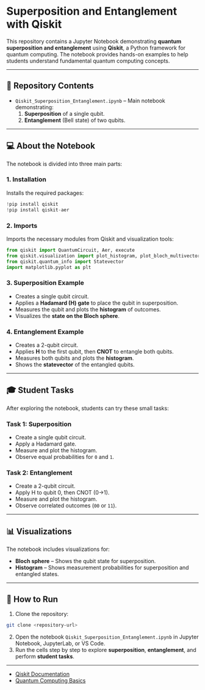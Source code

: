 # Superposition and Entanglement with Qiskit

This repository contains a Jupyter Notebook demonstrating **quantum superposition and entanglement** using **Qiskit**, a Python framework for quantum computing. The notebook provides hands-on examples to help students understand fundamental quantum computing concepts.

---

## 📁 Repository Contents

- `Qiskit_Superposition_Entanglement.ipynb` – Main notebook demonstrating:
  1. **Superposition** of a single qubit.
  2. **Entanglement** (Bell state) of two qubits.

---

## 💻 About the Notebook

The notebook is divided into three main parts:

### **1. Installation**
Installs the required packages:
```python
!pip install qiskit
!pip install qiskit-aer
```

### **2. Imports**
Imports the necessary modules from Qiskit and visualization tools:
```python
from qiskit import QuantumCircuit, Aer, execute
from qiskit.visualization import plot_histogram, plot_bloch_multivector
from qiskit.quantum_info import Statevector
import matplotlib.pyplot as plt
```

### **3. Superposition Example**
- Creates a single qubit circuit.
- Applies a **Hadamard (H) gate** to place the qubit in superposition.
- Measures the qubit and plots the **histogram** of outcomes.
- Visualizes the **state on the Bloch sphere**.

### **4. Entanglement Example**
- Creates a 2-qubit circuit.
- Applies **H** to the first qubit, then **CNOT** to entangle both qubits.
- Measures both qubits and plots the **histogram**.
- Shows the **statevector** of the entangled qubits.

---

## 🎓 Student Tasks

After exploring the notebook, students can try these small tasks:

### **Task 1: Superposition**
- Create a single qubit circuit.
- Apply a Hadamard gate.
- Measure and plot the histogram.
- Observe equal probabilities for `0` and `1`.

### **Task 2: Entanglement**
- Create a 2-qubit circuit.
- Apply H to qubit 0, then CNOT (0→1).
- Measure and plot the histogram.
- Observe correlated outcomes (`00` or `11`).

---

## 📊 Visualizations

The notebook includes visualizations for:
- **Bloch sphere** – Shows the qubit state for superposition.
- **Histogram** – Shows measurement probabilities for superposition and entangled states.

---

## 📝 How to Run

1. Clone the repository:
```bash
git clone <repository-url>
```
2. Open the notebook `Qiskit_Superposition_Entanglement.ipynb` in Jupyter Notebook, JupyterLab, or VS Code.
3. Run the cells step by step to explore **superposition**, **entanglement**, and perform **student tasks**.

---
- [Qiskit Documentation](https://qiskit.org/documentation/)
- [Quantum Computing Basics](https://qiskit.org/learn/intro-qc-qh/)
